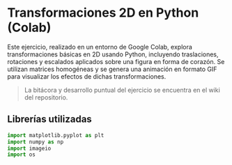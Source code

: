 # Transformaciones 2D en Python (Colab)

Este ejercicio, realizado en un entorno de Google Colab, explora transformaciones básicas en 2D usando Python, incluyendo traslaciones, rotaciones y escalados aplicados sobre una figura en forma de corazón. Se utilizan matrices homogéneas y se genera una animación en formato GIF para visualizar los efectos de dichas transformaciones.
> La bitácora y desarrollo puntual del ejercicio se encuentra en el wiki del repositorio.

## Librerías utilizadas

```Python
import matplotlib.pyplot as plt
import numpy as np
import imageio
import os
```

